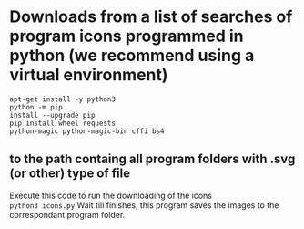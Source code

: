 # Downloads from a list of searches of program icons programmed in python (we recommend using a virtual environment)
<code>apt-get install -y python3</code></br>
<code>python -m pip install --upgrade pip</code></br>
<code>pip install wheel requests python-magic python-magic-bin cffi bs4</code></br>

## to the path containg all program folders with .svg (or other) type of file
Execute this code to run the downloading of the icons</br>
<code>python3 icons.py</code>
Wait till finishes, this program saves the images to the correspondant program folder.
